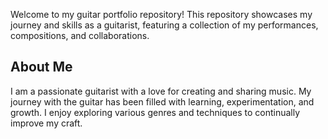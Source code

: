 Welcome to my guitar portfolio repository! This repository showcases my journey and skills as a guitarist, featuring a collection of my performances, compositions, and collaborations.

## About Me
I am a passionate guitarist with a love for creating and sharing music. My journey with the guitar has been filled with learning, experimentation, and growth. I enjoy exploring various genres and techniques to continually improve my craft.
